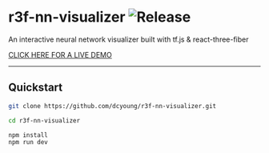 # r3f-nn-visualizer ![Release](https://github.com/dcyoung/r3f-nn-visualizer/actions/workflows/publish.yml/badge.svg)

An interactive neural network visualizer built with tf.js &amp; react-three-fiber

[CLICK HERE FOR A LIVE DEMO](https://dcyoung.github.io/r3f-nn-visualizer/)

---

## Quickstart

```bash
git clone https://github.com/dcyoung/r3f-nn-visualizer.git

cd r3f-nn-visualizer

npm install
npm run dev
```
